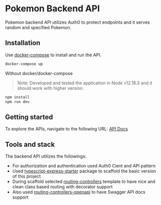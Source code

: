 # Pokemon Backend API

Pokemon backend API utilizes Auth0 to protect endpoints and it serves random and specified Pokemon.

## Installation

Use [docker-compose](https://docs.docker.com/compose/) to install and run the API.

```bash
docker-compose up
```

Without docker/docker-compose
> Note: Developed and tested the application in Node v12.18.3 and it should work with higher version.
```bash
npm install
npm run dev
```

## Getting started

To explore the APIs, navigate to the following URL: [API Docs](http://localhost:6060/api-docs)

## Tools and stack
The backend API utilizes the followings:
- For authorization and authentication used Auth0 Cient and API pattern
- Used [typescript-express-starter](https://www.npmjs.com/package/typescript-express-starter) package to scaffold the basic version of this project
- During scaffold selected [routing-controllers](https://www.npmjs.com/package/routing-controllers) template to have nice and clean class based routing with decorator support
- Also used [routing-controllers-openapi](https://www.npmjs.com/package/routing-controllers-openapi) to have Swagger API docs support